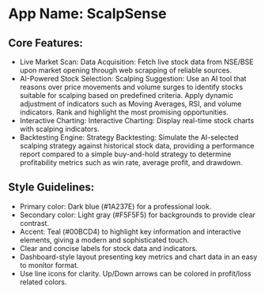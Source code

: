 # **App Name**: ScalpSense

## Core Features:

- Live Market Scan: Data Acquisition: Fetch live stock data from NSE/BSE upon market opening through web scrapping of reliable sources.
- AI-Powered Stock Selection: Scalping Suggestion: Use an AI tool that reasons over price movements and volume surges to identify stocks suitable for scalping based on predefined criteria. Apply dynamic adjustment of indicators such as Moving Averages, RSI, and volume indicators. Rank and highlight the most promising opportunities.
- Interactive Charting: Interactive Charting: Display real-time stock charts with scalping indicators.
- Backtesting Engine: Strategy Backtesting: Simulate the AI-selected scalping strategy against historical stock data, providing a performance report compared to a simple buy-and-hold strategy to determine profitability metrics such as win rate, average profit, and drawdown.

## Style Guidelines:

- Primary color: Dark blue (#1A237E) for a professional look.
- Secondary color: Light gray (#F5F5F5) for backgrounds to provide clear contrast.
- Accent: Teal (#00BCD4) to highlight key information and interactive elements, giving a modern and sophisticated touch.
- Clear and concise labels for stock data and indicators.
- Dashboard-style layout presenting key metrics and chart data in an easy to monitor format.
- Use line icons for clarity. Up/Down arrows can be colored in profit/loss related colors.